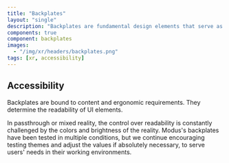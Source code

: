 ```yaml
---
title: "Backplates"
layout: "single"
description: "Backplates are fundamental design elements that serve as a backdrop for other UI elements."
components: true
component: backplates
images:
  - "/img/xr/headers/backplates.png"
tags: [xr, accessibility]
---
```


## Accessibility

Backplates are bound to content and ergonomic requirements. They determine the readability of UI elements.

In passthrough or mixed reality, the control over readability is constantly challenged by the colors and brightness of the reality. Modus's backplates have been tested in multiple conditions, but we continue encouraging testing themes and adjust the values if absolutely necessary, to serve users' needs in their working environments.
